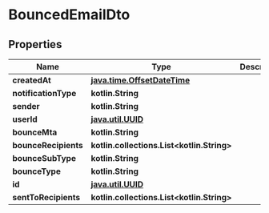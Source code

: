 
# BouncedEmailDto

## Properties
Name | Type | Description | Notes
------------ | ------------- | ------------- | -------------
**createdAt** | [**java.time.OffsetDateTime**](java.time.OffsetDateTime) |  | 
**notificationType** | **kotlin.String** |  | 
**sender** | **kotlin.String** |  | 
**userId** | [**java.util.UUID**](java.util.UUID) |  | 
**bounceMta** | **kotlin.String** |  |  [optional]
**bounceRecipients** | **kotlin.collections.List&lt;kotlin.String&gt;** |  |  [optional]
**bounceSubType** | **kotlin.String** |  |  [optional]
**bounceType** | **kotlin.String** |  |  [optional]
**id** | [**java.util.UUID**](java.util.UUID) |  |  [optional]
**sentToRecipients** | **kotlin.collections.List&lt;kotlin.String&gt;** |  |  [optional]



